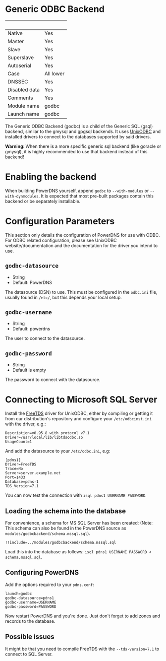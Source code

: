 # Generic ODBC Backend
|&nbsp;|&nbsp;|
|:--|:--|
|Native|Yes|
|Master|Yes|
|Slave|Yes|
|Superslave|Yes|
|Autoserial|Yes|
|Case|All lower|
|DNSSEC|Yes|
|Disabled data|Yes|
|Comments|Yes|
|Module name|godbc|
|Launch name|godbc|

The Generic ODBC Backend (godbc) is a child of the Generic SQL (gsql) backend,
similar to the gmysql and gpgsql backends. It uses [UnixODBC](http://www.unixodbc.org/)
and installed drivers to connect to the databases supported by said drivers.

**Warning**: When there is a more specific generic sql backend (like goracle or
gmysql), it is highly recommended to use that backend instead of this backend!

# Enabling the backend
When building PowerDNS yourself, append `godbc` to `--with-modules` or
`--with-dynmodules`. It is expected that most pre-built packages contain this
backend or be separately installable.

# Configuration Parameters
This section only details the configuration of PowerDNS for use with ODBC. For
ODBC related configuration, please see UnixODBC website/documentation and the
documentation for the driver you intend to use.

## `godbc-datasource`

* String
* Default: PowerDNS

The datasource (DSN) to use. This must be configured in the `odbc.ini` file,
usually found in `/etc/`, but this depends your local setup.

## `godbc-username`

* String
* Default: powerdns

The user to connect to the datasource.

## `godbc-password`

* String
* Default is empty

The password to connect with the datasource.

# Connecting to Microsoft SQL Server
Install the [FreeTDS](http://www.freetds.org/) driver for UnixODBC, either by
compiling or getting it from our distribution's repository and configure your
`/etc/odbcinst.ini` with the driver, e.g.:

```
Description=v0.95.8 with protocol v7.1
Driver=/usr/local/lib/libtdsodbc.so
UsageCount=1
```

And add the datasource to your `/etc/odbc.ini`, e.g:
```
[pdns1]
Driver=FreeTDS
Trace=No
Server=server.example.net
Port=1433
Database=pdns-1
TDS_Version=7.1
```

You can now test the connection with `isql pdns1 USERNAME PASSWORD`.

## Loading the schema into the database
For convenience, a schema for MS SQL Server has been created:
(Note: This schema can also be found in the PowerDNS source as
  `modules/godbcbackend/schema.mssql.sql`).

```
!!include=../modules/godbcbackend/schema.mssql.sql
```

Load this into the database as follows: `isql pdns1 USERNAME PASSWORD < schema.mssql.sql`.

## Configuring PowerDNS
Add the options required to your `pdns.conf`:

```
launch=godbc
godbc-datasource=pdns1
godbc-username=USERNAME
godbc-password=PASSWORD
```

Now restart PowerDNS and you're done. Just don't forget to add zones and
records to the database.

## Possible issues
It might be that you need to compile FreeTDS with the `--tds-version=7.1` to
connect to SQL Server.
